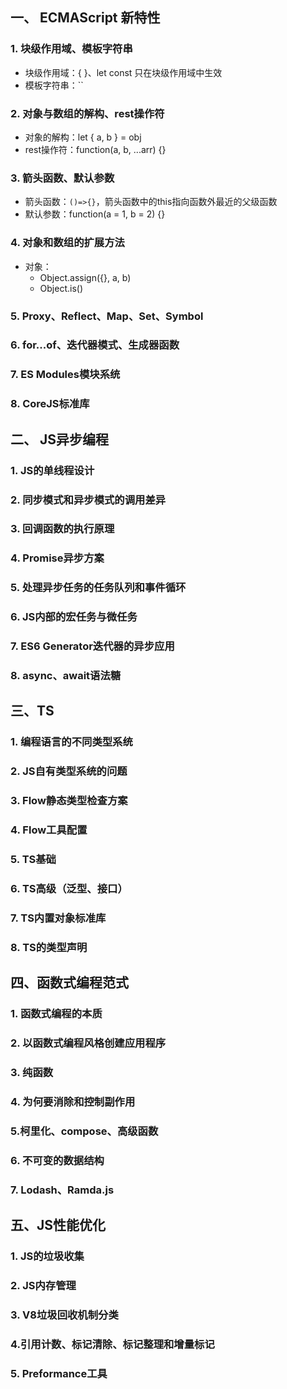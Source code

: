 ## 一、 ECMAScript 新特性

### 1. 块级作用域、模板字符串

- 块级作用域：{  }、let const 只在块级作用域中生效
- 模板字符串：``

### 2. 对象与数组的解构、rest操作符

- 对象的解构：let { a, b } = obj
- rest操作符：function(a, b, ...arr) {}

### 3. 箭头函数、默认参数
- 箭头函数：`()=>{}`，箭头函数中的this指向函数外最近的父级函数
- 默认参数：function(a = 1, b = 2) {}

### 4. 对象和数组的扩展方法
- 对象：
    - Object.assign({}, a, b)
    - Object.is()

### 5. Proxy、Reflect、Map、Set、Symbol

### 6. for...of、迭代器模式、生成器函数

### 7. ES Modules模块系统

### 8. CoreJS标准库

## 二、 JS异步编程

### 1. JS的单线程设计

### 2. 同步模式和异步模式的调用差异

### 3. 回调函数的执行原理

### 4. Promise异步方案

### 5. 处理异步任务的任务队列和事件循环

### 6. JS内部的宏任务与微任务

### 7. ES6 Generator迭代器的异步应用

### 8. async、await语法糖

## 三、TS

### 1. 编程语言的不同类型系统

### 2. JS自有类型系统的问题

### 3. Flow静态类型检查方案

### 4. Flow工具配置

### 5. TS基础

### 6. TS高级（泛型、接口）

### 7. TS内置对象标准库

### 8. TS的类型声明

## 四、函数式编程范式

### 1. 函数式编程的本质

### 2. 以函数式编程风格创建应用程序

### 3. 纯函数

### 4. 为何要消除和控制副作用

### 5.柯里化、compose、高级函数

### 6. 不可变的数据结构

### 7. Lodash、Ramda.js

## 五、JS性能优化

### 1. JS的垃圾收集

### 2. JS内存管理

### 3. V8垃圾回收机制分类

### 4.引用计数、标记清除、标记整理和增量标记

### 5. Preformance工具
